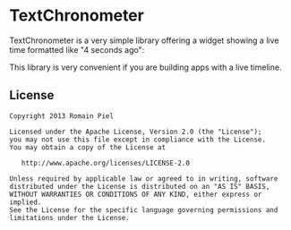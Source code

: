 # TextChronometer

TextChronometer is a very simple library offering a widget showing a live time formatted like "4 seconds ago":

This library is very convenient if you are building apps with a live timeline.


## License

    Copyright 2013 Romain Piel

    Licensed under the Apache License, Version 2.0 (the "License");
    you may not use this file except in compliance with the License.
    You may obtain a copy of the License at

       http://www.apache.org/licenses/LICENSE-2.0

    Unless required by applicable law or agreed to in writing, software
    distributed under the License is distributed on an "AS IS" BASIS,
    WITHOUT WARRANTIES OR CONDITIONS OF ANY KIND, either express or implied.
    See the License for the specific language governing permissions and
    limitations under the License.